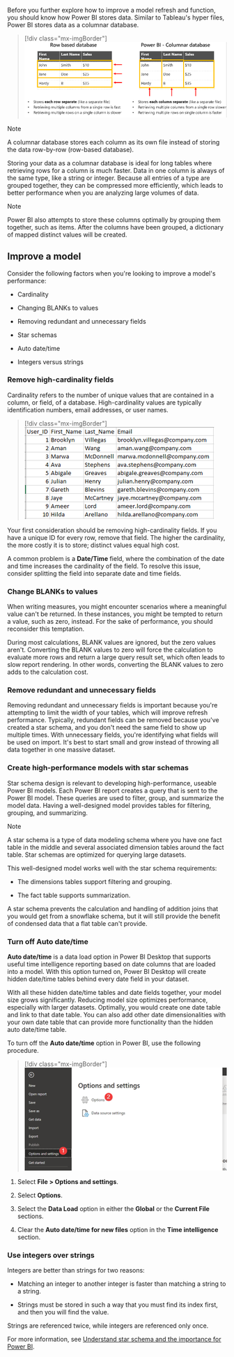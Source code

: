 Before you further explore how to improve a model refresh and function, you should know how Power BI stores data. Similar to Tableau's hyper files, Power BI stores data as a columnar database.

> [!div class="mx-imgBorder"]
> [![Screenshot of the row-based database and Power BI columnar database.](../media/row-database-columnar-database.png)](../media/row-database-columnar-database.png#lightbox)

> [!NOTE]
> A columnar database stores each column as its own file instead of storing the data row-by-row (row-based database).

Storing your data as a columnar database is ideal for long tables where retrieving rows for a column is much faster. Data in one column is always of the same type, like a string or integer. Because all entries of a type are grouped together, they can be compressed more efficiently, which leads to better performance when you are analyzing large volumes of data.

> [!NOTE]
> Power BI also attempts to store these columns optimally by grouping them together, such as items. After the columns have been grouped, a dictionary of mapped distinct values will be created.

## Improve a model

Consider the following factors when you're looking to improve a model's performance:

-   Cardinality

-   Changing BLANKs to values

-   Removing redundant and unnecessary fields

-   Star schemas

-   Auto date/time

-   Integers versus strings

### Remove high-cardinality fields

Cardinality refers to the number of unique values that are contained in a column, or field, of a database. High-cardinality values are typically identification numbers, email addresses, or user names.

> [!div class="mx-imgBorder"]
> [![An example of a data table column with high cardinality is a USERS table with a column named USER_ID.](../media/user-table.png)](../media/user-table.png#lightbox)

Your first consideration should be removing high-cardinality fields. If you have a unique ID for every row, remove that field. The higher the cardinality, the more costly it is to store; distinct values equal high cost.

A common problem is a **Date/Time** field, where the combination of the date and time increases the cardinality of the field. To resolve this issue, consider splitting the field into separate date and time fields.

### Change BLANKs to values

When writing measures, you might encounter scenarios where a meaningful value can't be returned. In these instances, you might be tempted to return a value, such as zero, instead. For the sake of performance, you should reconsider this temptation.

During most calculations, BLANK values are ignored, but the zero values aren't. Converting the BLANK values to zero will force the calculation to evaluate more rows and return a large query result set, which often leads to slow report rendering. In other words, converting the BLANK values to zero adds to the calculation cost.

### Remove redundant and unnecessary fields

Removing redundant and unnecessary fields is important because you're attempting to limit the width of your tables, which will improve refresh performance. Typically, redundant fields can be removed because you've created a star schema, and you don't need the same field to show up multiple times. With unnecessary fields, you're identifying what fields will be used on import. It's best to start small and grow instead of throwing all data together in one massive dataset.

### Create high-performance models with star schemas

Star schema design is relevant to developing high-performance, useable Power BI models. Each Power BI report creates a query that is sent to the Power BI model. These queries are used to filter, group, and summarize the model data. Having a well-designed model provides tables for filtering, grouping, and summarizing.

> [!NOTE]
> A star schema is a type of data modeling schema where you have one fact table in the middle and several associated dimension tables around the fact table. Star schemas are optimized for querying large datasets.

This well-designed model works well with the star schema requirements:

-   The dimensions tables support filtering and grouping.

-   The fact table supports summarization.

A star schema prevents the calculation and handling of addition joins that you would get from a snowflake schema, but it will still provide the benefit of condensed data that a flat table can't provide.

### Turn off Auto date/time

**Auto date/time** is a data load option in Power BI Desktop that supports useful time intelligence reporting based on date columns that are loaded into a model. With this option turned on, Power BI Desktop will create hidden date/time tables behind every date field in your dataset.

With all these hidden date/time tables and date fields together, your model size grows significantly. Reducing model size optimizes performance, especially with larger datasets. Optimally, you would create one date table and link to that date table. You can also add other date dimensionalities with your own date table that can provide more functionality than the hidden auto date/time table.

To turn off the **Auto date/time** option in Power BI, use the following procedure.

> [!div class="mx-imgBorder"]
> [![Screenshot of the options and settings used to turn off Auto date/time.](../media/file-options-and-settings.png)](../media/file-options-and-settings.png#lightbox)

1.  Select **File > Options and settings**.

1.  Select **Options**.

1.  Select the **Data Load** option in either the **Global** or the **Current File** sections.

1.  Clear the **Auto date/time for new files** option in the **Time intelligence** section.

### Use integers over strings

Integers are better than strings for two reasons:

- Matching an integer to another integer is faster than matching a string to a string.

- Strings must be stored in such a way that you must find its index first, and then you will find the value.

Strings are referenced twice, while integers are referenced only once.

For more information, see [Understand star schema and the importance for Power BI](https://docs.microsoft.com/power-bi/guidance/star-schema/?azure-portal=true). 
